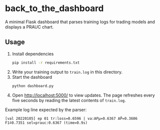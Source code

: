 # back_to_the_dashboard

A minimal Flask dashboard that parses training logs for trading models and
displays a PRAUC chart.

## Usage
1. Install dependencies
   ```bash
   pip install -r requirements.txt
   ```
2. Write your training output to `train.log` in this directory.
3. Start the dashboard
   ```bash
   python dashboard.py
   ```
4. Open <http://localhost:5000/> to view updates. The page refreshes every five
   seconds by reading the latest contents of `train.log`.

Example log line expected by the parser:
```
[val 20220105] ep 01 tr:loss=0.6596 | va:APμ=0.6367 AP̄=0.3606 F1̄=0.7351 sel=prauc:0.6367 (time=0.9s)
```

